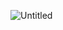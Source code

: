 ![Untitled](https://github.com/SeyarSawayz/DoDayTaskTracker/assets/64561523/b30b8d9a-36b1-4b10-aeb7-40f5a45874d8)
